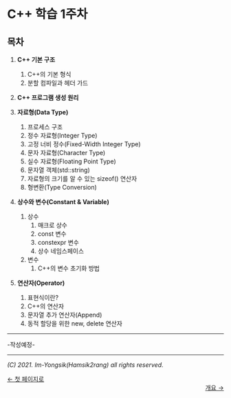 # C++ 학습 1주차

## 목차

1.  **C++ 기본 구조**

    1.  C++의 기본 형식
    2.  분할 컴파일과 헤더 가드
2.  **C++ 프로그램 생성 원리**
3.  **자료형(Data Type)**

    1.  프로세스 구조
    2.  정수 자료형(Integer Type)
    3.  고정 너비 정수(Fixed-Width Integer Type)
    4.  문자 자료형(Character Type)
    5.  실수 자료형(Floating Point Type)
    6.  문자열 객체(std::string)
    7.  자료형의 크기를 알 수 있는 sizeof() 연산자
    8.  형변환(Type Conversion)
4.  **상수와 변수(Constant & Variable)**

    1.  상수
        1.  매크로 상수
        2.  const 변수
        3.  constexpr 변수
        4.  상수 네임스페이스
    2.  변수
        1.  C++의 변수 초기화 방법
5.  **연산자(Operator)**

    1.  표현식이란?
    2.  C++의 연산자
    3.  문자열 추가 연산자(Append)
    4.  동적 할당을 위한 new, delete 연산자


----

-작성예정-

----

*(C) 2021. Im-Yongsik(Hamsik2rang) all rights reserved.*

<div style="text-align:left"> <a href="./">← 첫 페이지로</a><div/>
<div style="text-align:right"> <a href="./Main_Text/1.개요.md">개요 →</a><div/>





